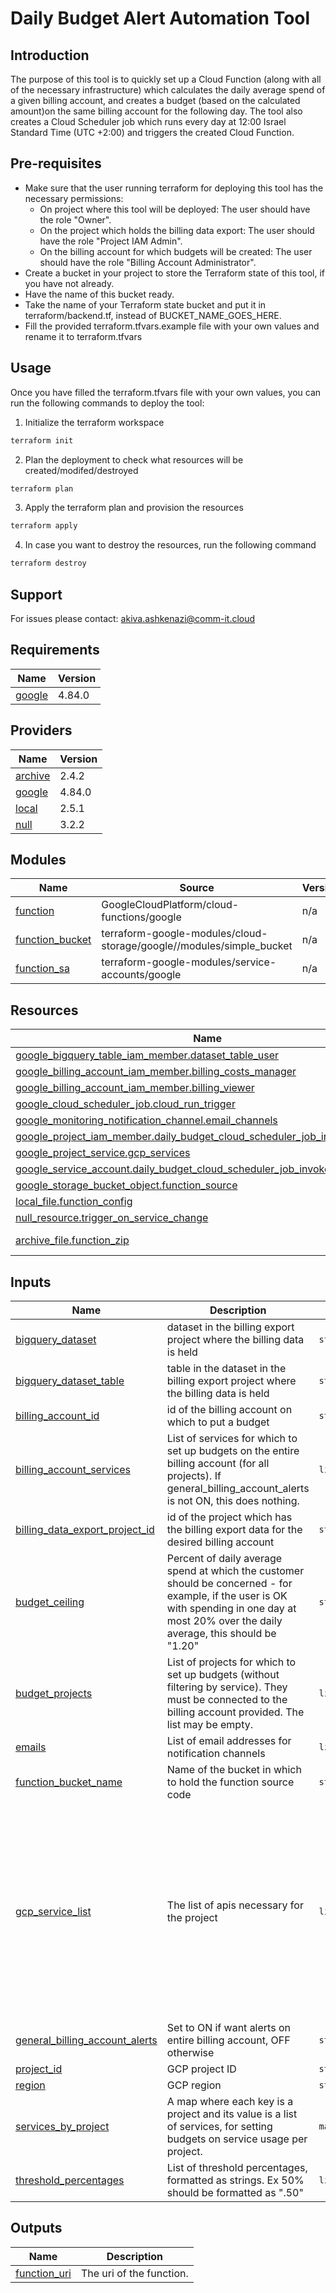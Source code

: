 # Daily Budget Alert Automation Tool

## Introduction

The purpose of this tool is to quickly set up a Cloud Function (along with all of
the necessary infrastructure) which calculates the daily average spend of a given
billing account, and creates a budget (based on the calculated amount)on the same 
billing account for the following day. The tool also creates a Cloud Scheduler
job which runs every day at 12:00 Israel Standard Time (UTC +2:00) and triggers
the created Cloud Function.

## Pre-requisites

- Make sure that the user running terraform for deploying this tool has the necessary permissions:
    - On project where this tool will be deployed: The user should have the role "Owner".
    - On the project which holds the billing data export: The user should have the role "Project IAM Admin".
    - On the billing account for which budgets will be created: The user should have the role "Billing Account Administrator".
- Create a bucket in your project to store the Terraform state of this tool, if you have not already.
- Have the name of this bucket ready.
- Take the name of your Terraform state bucket and put it in terraform/backend.tf, instead of BUCKET_NAME_GOES_HERE.
- Fill the provided terraform.tfvars.example file with your own values and rename it to terraform.tfvars

## Usage

Once you have filled the terraform.tfvars file with your own values, you can run the following commands to deploy the tool:

1. Initialize the terraform workspace
```bash
terraform init
```

2. Plan the deployment to check what resources will be created/modifed/destroyed
```bash
terraform plan
```

3. Apply the terraform plan and provision the resources
```bash
terraform apply
```

4. In case you want to destroy the resources, run the following command
```bash
terraform destroy
```

## Support

For issues please contact: akiva.ashkenazi@comm-it.cloud

<!-- terraform-docs output will go here -->
<!-- BEGINNING OF PRE-COMMIT-TERRAFORM DOCS HOOK -->
## Requirements

| Name | Version |
|------|---------|
| <a name="requirement_google"></a> [google](#requirement\_google) | 4.84.0 |

## Providers

| Name | Version |
|------|---------|
| <a name="provider_archive"></a> [archive](#provider\_archive) | 2.4.2 |
| <a name="provider_google"></a> [google](#provider\_google) | 4.84.0 |
| <a name="provider_local"></a> [local](#provider\_local) | 2.5.1 |
| <a name="provider_null"></a> [null](#provider\_null) | 3.2.2 |

## Modules

| Name | Source | Version |
|------|--------|---------|
| <a name="module_function"></a> [function](#module\_function) | GoogleCloudPlatform/cloud-functions/google | n/a |
| <a name="module_function_bucket"></a> [function\_bucket](#module\_function\_bucket) | terraform-google-modules/cloud-storage/google//modules/simple_bucket | n/a |
| <a name="module_function_sa"></a> [function\_sa](#module\_function\_sa) | terraform-google-modules/service-accounts/google | n/a |

## Resources

| Name | Type |
|------|------|
| [google_bigquery_table_iam_member.dataset_table_user](https://registry.terraform.io/providers/hashicorp/google/4.84.0/docs/resources/bigquery_table_iam_member) | resource |
| [google_billing_account_iam_member.billing_costs_manager](https://registry.terraform.io/providers/hashicorp/google/4.84.0/docs/resources/billing_account_iam_member) | resource |
| [google_billing_account_iam_member.billing_viewer](https://registry.terraform.io/providers/hashicorp/google/4.84.0/docs/resources/billing_account_iam_member) | resource |
| [google_cloud_scheduler_job.cloud_run_trigger](https://registry.terraform.io/providers/hashicorp/google/4.84.0/docs/resources/cloud_scheduler_job) | resource |
| [google_monitoring_notification_channel.email_channels](https://registry.terraform.io/providers/hashicorp/google/4.84.0/docs/resources/monitoring_notification_channel) | resource |
| [google_project_iam_member.daily_budget_cloud_scheduler_job_invoker_member](https://registry.terraform.io/providers/hashicorp/google/4.84.0/docs/resources/project_iam_member) | resource |
| [google_project_service.gcp_services](https://registry.terraform.io/providers/hashicorp/google/4.84.0/docs/resources/project_service) | resource |
| [google_service_account.daily_budget_cloud_scheduler_job_invoker](https://registry.terraform.io/providers/hashicorp/google/4.84.0/docs/resources/service_account) | resource |
| [google_storage_bucket_object.function_source](https://registry.terraform.io/providers/hashicorp/google/4.84.0/docs/resources/storage_bucket_object) | resource |
| [local_file.function_config](https://registry.terraform.io/providers/hashicorp/local/latest/docs/resources/file) | resource |
| [null_resource.trigger_on_service_change](https://registry.terraform.io/providers/hashicorp/null/latest/docs/resources/resource) | resource |
| [archive_file.function_zip](https://registry.terraform.io/providers/hashicorp/archive/latest/docs/data-sources/file) | data source |

## Inputs

| Name | Description | Type | Default | Required |
|------|-------------|------|---------|:--------:|
| <a name="input_bigquery_dataset"></a> [bigquery\_dataset](#input\_bigquery\_dataset) | dataset in the billing export project where the billing data is held | `string` | n/a | yes |
| <a name="input_bigquery_dataset_table"></a> [bigquery\_dataset\_table](#input\_bigquery\_dataset\_table) | table in the dataset in the billing export project where the billing data is held | `string` | n/a | yes |
| <a name="input_billing_account_id"></a> [billing\_account\_id](#input\_billing\_account\_id) | id of the billing account on which to put a budget | `string` | n/a | yes |
| <a name="input_billing_account_services"></a> [billing\_account\_services](#input\_billing\_account\_services) | List of services for which to set up budgets on the entire billing account (for all projects). If general\_billing\_account\_alerts is not ON, this does nothing. | `list(list(string))` | n/a | yes |
| <a name="input_billing_data_export_project_id"></a> [billing\_data\_export\_project\_id](#input\_billing\_data\_export\_project\_id) | id of the project which has the billing export data for the desired billing account | `string` | n/a | yes |
| <a name="input_budget_ceiling"></a> [budget\_ceiling](#input\_budget\_ceiling) | Percent of daily average spend at which the customer should be concerned - for example, if the user is OK with spending in one day at most 20% over the daily average, this should be "1.20" | `string` | n/a | yes |
| <a name="input_budget_projects"></a> [budget\_projects](#input\_budget\_projects) | List of projects for which to set up budgets (without filtering by service). They must be connected to the billing account provided. The list may be empty. | `list(string)` | n/a | yes |
| <a name="input_emails"></a> [emails](#input\_emails) | List of email addresses for notification channels | `list(string)` | n/a | yes |
| <a name="input_function_bucket_name"></a> [function\_bucket\_name](#input\_function\_bucket\_name) | Name of the bucket in which to hold the function source code | `string` | n/a | yes |
| <a name="input_gcp_service_list"></a> [gcp\_service\_list](#input\_gcp\_service\_list) | The list of apis necessary for the project | `list(string)` | <pre>[<br>  "cloudresourcemanager.googleapis.com",<br>  "serviceusage.googleapis.com",<br>  "iam.googleapis.com",<br>  "run.googleapis.com",<br>  "cloudbuild.googleapis.com",<br>  "cloudscheduler.googleapis.com",<br>  "storage.googleapis.com",<br>  "cloudfunctions.googleapis.com",<br>  "bigquery.googleapis.com",<br>  "billingbudgets.googleapis.com",<br>  "discoveryengine.googleapis.com",<br>  "cloudbilling.googleapis.com"<br>]</pre> | no |
| <a name="input_general_billing_account_alerts"></a> [general\_billing\_account\_alerts](#input\_general\_billing\_account\_alerts) | Set to ON if want alerts on entire billing account, OFF otherwise | `string` | n/a | yes |
| <a name="input_project_id"></a> [project\_id](#input\_project\_id) | GCP project ID | `string` | n/a | yes |
| <a name="input_region"></a> [region](#input\_region) | GCP region | `string` | n/a | yes |
| <a name="input_services_by_project"></a> [services\_by\_project](#input\_services\_by\_project) | A map where each key is a project and its value is a list of services, for setting budgets on service usage per project. | `map(list(list(string)))` | n/a | yes |
| <a name="input_threshold_percentages"></a> [threshold\_percentages](#input\_threshold\_percentages) | List of threshold percentages, formatted as strings. Ex 50% should be formatted as ".50" | `list(string)` | n/a | yes |

## Outputs

| Name | Description |
|------|-------------|
| <a name="output_function_uri"></a> [function\_uri](#output\_function\_uri) | The uri of the function. |
<!-- END OF PRE-COMMIT-TERRAFORM DOCS HOOK -->